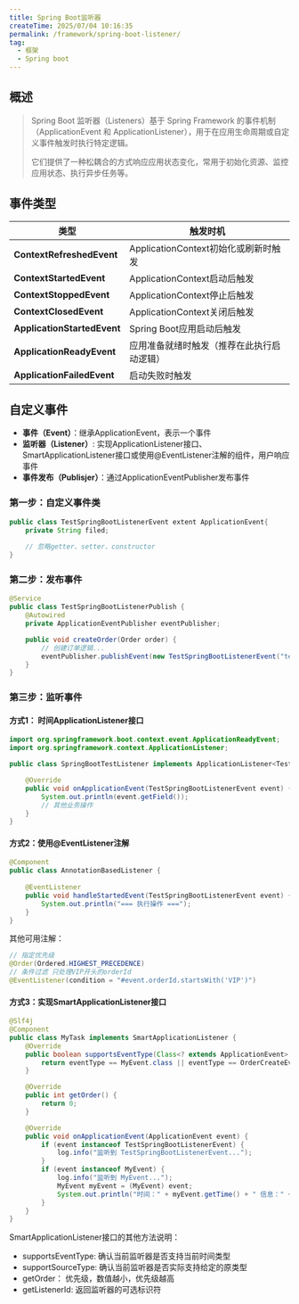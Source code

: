 ```yaml
---
title: Spring Boot监听器
createTime: 2025/07/04 10:16:35
permalink: /framework/spring-boot-listener/
tag:
  - 框架
  - Spring boot
---
```




## 概述



>Spring Boot 监听器（Listeners）基于 Spring Framework 的事件机制（ApplicationEvent 和 ApplicationListener），用于在应用生命周期或自定义事件触发时执行特定逻辑。
>
>它们提供了一种松耦合的方式响应应用状态变化，常用于初始化资源、监控应用状态、执行异步任务等。



## 事件类型



| 类型                        | 触发时机                                   |
| --------------------------- | ------------------------------------------ |
| **ContextRefreshedEvent**   | ApplicationContext初始化或刷新时触发       |
| **ContextStartedEvent**     | ApplicationContext启动后触发               |
| **ContextStoppedEvent**     | ApplicationContext停止后触发               |
| **ContextClosedEvent**      | ApplicationContext关闭后触发               |
| **ApplicationStartedEvent** | Spring Boot应用启动后触发                  |
| **ApplicationReadyEvent**   | 应用准备就绪时触发（推荐在此执行启动逻辑） |
| **ApplicationFailedEvent**  | 启动失败时触发                             |



## 自定义事件

- **事件（Event）**：继承ApplicationEvent，表示一个事件
- **监听器（Listener）**: 实现ApplicationListener接口、SmartApplicationListener接口或使用@EventListener注解的组件，用户响应事件
- **事件发布（Publisjer）**：通过ApplicationEventPublisher发布事件

### 第一步：自定义事件类

```java
public class TestSpringBootListenerEvent extent ApplicationEvent{
    private String filed;
    
    // 忽略getter、setter、constructor
}
```

### 第二步：发布事件

```java
@Service
public class TestSpringBootListenerPublish {
    @Autowired
    private ApplicationEventPublisher eventPublisher;

    public void createOrder(Order order) {
        // 创建订单逻辑...
        eventPublisher.publishEvent(new TestSpringBootListenerEvent("test data"));
    }
}


```

### 第三步：监听事件

#### 方式1： 时间ApplicationListener接口

```java
import org.springframework.boot.context.event.ApplicationReadyEvent;
import org.springframework.context.ApplicationListener;

public class SpringBootTestListener implements ApplicationListener<TestSpringBootListenerEvent> {

    @Override
    public void onApplicationEvent(TestSpringBootListenerEvent event) {
        System.out.println(event.getField());
        // 其他业务操作
    }
}


```

#### 方式2：使用@EventListener注解

```java
@Component
public class AnnotationBasedListener {
    
    @EventListener
    public void handleStartedEvent(TestSpringBootListenerEvent event) {
        System.out.println("=== 执行操作 ===");
    }
}

```

其他可用注解：

```java
// 指定优先级
@Order(Ordered.HIGHEST_PRECEDENCE) 
// 条件过滤 只处理VIP开头的orderId
@EventListener(condition = "#event.orderId.startsWith('VIP')")
```



#### 方式3：实现SmartApplicationListener接口

```java
@Slf4j
@Component
public class MyTask implements SmartApplicationListener {
    @Override
    public boolean supportsEventType(Class<? extends ApplicationEvent> eventType) {
        return eventType == MyEvent.class || eventType == OrderCreateEvent.class;
    }

    @Override
    public int getOrder() {
        return 0;
    }

    @Override
    public void onApplicationEvent(ApplicationEvent event) {
        if (event instanceof TestSpringBootListenerEvent) {
            log.info("监听到 TestSpringBootListenerEvent...");
        }
        if (event instanceof MyEvent) {
            log.info("监听到 MyEvent...");
            MyEvent myEvent = (MyEvent) event;
            System.out.println("时间：" + myEvent.getTime() + " 信息：" + myEvent.getMsg());
        }
    }
}


```

SmartApplicationListener接口的其他方法说明：

- supportsEventType: 确认当前监听器是否支持当前时间类型
- supportSourceType: 确认当前监听器是否实际支持给定的原类型
- getOrder： 优先级，数值越小，优先级越高
- getListenerId: 返回监听器的可选标识符






